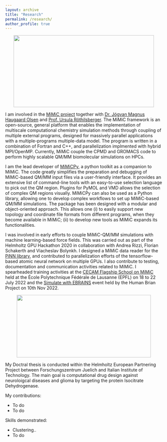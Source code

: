 ```yaml
---
layout: archive
title: "Research"
permalink: /research/
author_profile: true
---
```


<p align="center">
  <img src="mimic_logo.jpg" width="450" height="230"/>
</p>

I am involved in the [MiMiC project](https://mimic-project.org/en/latest/) together with [Dr. Jógvan Magnus Haugaard Olsen](https://orbit.dtu.dk/en/persons/jógvan-magnus-haugaard-olsen) and [Prof. Ursula Röthilsberger](https://www.epfl.ch/labs/lcbc/roethlisberger/). The MiMiC framework is an open-source, general platform that enables the implementation of multiscale computational chemistry simulation methods through coupling of multiple external programs, designed for massively parallel applications with a multiple-programs multiple-data model. The program is written in a combination of Fortran and C++, and parallelization implmented with hybrid MPI/OpenMP. Currently, MiMiC couple the CPMD and GROMACS code to perform highly scalable QM/MM biomolecular simulations on HPCs. 

I am the lead developer of [MiMiCPy](https://mimic-project.org/en/latest/mimicpy/overview.html), a python toolkit as a companion to MiMiC. The code greatly simplifies the preparation and debugging of MiMiC-based QM/MM input files via a user-friendly interface. It provides an extensive list of command-line tools with an easy-to-use selection language to pick out the QM region. Plugins for PyMOL and VMD allows the selection of complex QM regions visually. MiMiCPy can also be used as a Python library, allowing one to develop complex workflows to set up MiMiC-based QM/MM simulations. The package has been designed with a modular and object-oriented approach. This allows one (i) to easily support new topology and coordinate file formats from different programs, when they become available in MiMiC; (ii) to develop new tools as MiMiC expands its functionalities.

I was involved in early efforts to couple MiMiC-QM/MM simulations with machine learning-based force fields. This was carried out as part of the Helmholtz GPU Hackathon 2020 in collaboration with Andrea Rizzi, Florian Schakerth and Viacheslav Bolynkh. I designed a MiMiC data reader for the [PiNN library](https://pubs.acs.org/doi/10.1021/acs.jcim.9b00994), and contributed to parallelization efforts of the tensorflow-based atomic neural network on multiple GPUs. I also contribute to testing, documentation and communication activities related to MiMiC. I spearheaded training activities at the [CECAM Flagship School on MiMiC](https://www.cecam.org/workshop-details/1119) held at the École Polytechnique Fédérale de Lausanne (EPFL) on 18 to 22 July 2022 and the [Simulate with EBRAINS](https://flagship.kip.uni-heidelberg.de/jss/HBPm?m=showAgenda&meetingID=242) event held by the Human Brian Project on 10th Nov 2022.

<p align="center">
  <img src="hepp.png" width="430" height="200"/>
</p>

My Doctral thesis is conducted within the Helmholtz European Partnering Project between Forschungszentrum Juelich and Italian Institute of Technology. The main goal is computational drug design against neuroloigcal diseases and glioma by targeting the protein Isocitrate Dehydrogenase.

My contributions:

- To do
- To do

Skills demonstrated:
- Clustering..
- To do
